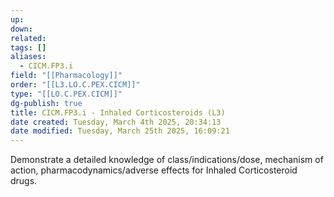 ```yaml
---
up: 
down: 
related: 
tags: []
aliases:
  - CICM.FP3.i
field: "[[Pharmacology]]"
order: "[[L3.LO.C.PEX.CICM]]"
type: "[[LO.C.PEX.CICM]]"
dg-publish: true
title: CICM.FP3.i - Inhaled Corticosteroids (L3)
date created: Tuesday, March 4th 2025, 20:34:13
date modified: Tuesday, March 25th 2025, 16:09:21
---
```


Demonstrate a detailed knowledge of class/indications/dose, mechanism of action, pharmacodynamics/adverse effects for Inhaled Corticosteroid drugs.
